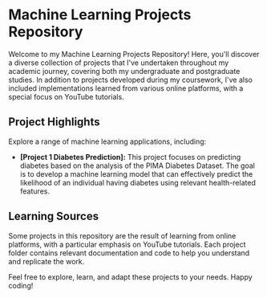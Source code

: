 # Machine Learning Projects Repository

Welcome to my Machine Learning Projects Repository! Here, you'll discover a diverse collection of projects that I've undertaken throughout my academic journey, covering both my undergraduate and postgraduate studies. In addition to projects developed during my coursework, I've also included implementations learned from various online platforms, with a special focus on YouTube tutorials.

## Project Highlights

Explore a range of machine learning applications, including:

- **[Project 1 Diabetes Prediction]:** This project focuses on predicting diabetes based on the analysis of the PIMA Diabetes Dataset. The goal is to develop a machine learning model that can effectively predict the likelihood of an individual having diabetes using relevant health-related features.

## Learning Sources

Some projects in this repository are the result of learning from online platforms, with a particular emphasis on YouTube tutorials. Each project folder contains relevant documentation and code to help you understand and replicate the work.

Feel free to explore, learn, and adapt these projects to your needs. 
Happy coding!
